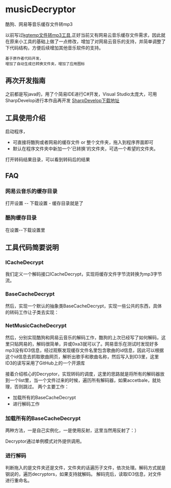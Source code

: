 # musicDecryptor
酷狗、网易等音乐缓存文件转mp3

以前写过[kgtemp文件转mp3工具](http://www.cnblogs.com/xiaoqi/p/8085563.html),正好当前又有网易云音乐缓存文件需求，因此就在原来小工具的基础上做了一点修改，增加了对网易云音乐的支持，并简单调整了下代码结构，方便后续增加其他音乐软件的支持。

```
基于原作者代码开发，
增加了自动生成已转换文件夹，增加了应用图标
```

## 再次开发指南
之前都是写java的，用了个简易IDE进行C#开发，Visual Studio太庞大，可用 SharpDevelop进行本作品再开发
[SharpDevelop下载地址](https://sourceforge.net/projects/sharpdevelop/files/SharpDevelop%205.x/5.1/)

## 工具使用介绍

启动程序，
- 可直接将酷狗或者网易的缓存文件 or 整个文件夹，拖入到程序界面即可
- 默认在程序文件夹中新加一个'已转换'的文件夹，可选一个希望的文件夹。

打开转码结果目录，可以看到转码后的结果


## FAQ

### 网易云音乐的缓存目录
打开设置 -- 下载设置 - 缓存目录就是了


### 酷狗缓存目录
在设置--下载设置里

## 工具代码简要说明

### ICacheDecrypt
我们定义一个解码接口ICacheDecrypt，实现将缓存文件字节流转换为mp3字节流。


### BaseCacheDecrypt

然后，实现一个默认的抽象类BaseCacheDecrypt，实现一些公共的东西，具体的转码工作让子类去实现：


### NetMusicCacheDecrypt
然后，分别实现酷狗和网易云音乐的解码工作，酷狗的上次已经写了如何解码，这里只贴网易的，解码很简单，异或0xa3就可以了。网易音乐在测试时发现好多mp3没有ID3信息，经过观察发现缓存文件名里包含歌曲的id信息，因此可以根据这个id信息去抓取歌曲网页，解析出歌手和歌曲名称，然后写入到ID3里，这里ID3的读写采用了GitHub上的一个开源库


接着介绍核心的Decryptor，实现转码的调度，这里的思路就是将所有的解码器放到一个list里，当一个文件过来的时候，遍历所有解码器，如果accetbale，就处理，否则跳过。
两个主要工作：
-   加载所有的BaseCacheDecrypt
-   进行解码工作

### 加载所有的BaseCacheDecrypt

两种方法，一是自己实例化，一是使用反射，这里当然用反射了：）


Decryptor通过单例模式对外提供调用。

### 进行解码

判断拖入的是文件夹还是文件，文件夹的话遍历子文件，依次处理。解码方式就是钢说的，遍历decryptors，如果支持就解码。
解码完后，读取ID3信息，对文件进行重命名。
